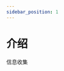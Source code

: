 ```yaml
---
sidebar_position: 1
---
```


# 介绍

信息收集

<!-- **[OreSupply](https://twitter.com/OreSupply)**，这是 Solana 中的一种 POW 数字货币，你可以在任何地方挖掘它。目前官方仅有 mac 平台挖矿方法，考虑到有很多人对在 Windows 机器上挖掘$ORE感兴趣。所以，我整理了在 Windows 中挖掘$ORE 的详细步骤 -->
